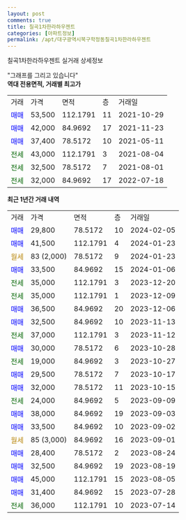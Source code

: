 ```yaml
---
layout: post
comments: true
title: 칠곡1차한라하우젠트
categories: [아파트정보]
permalink: /apt/대구광역시북구학정동칠곡1차한라하우젠트
---
```


칠곡1차한라하우젠트 실거래 상세정보

<script type="text/javascript">
  google.charts.load('current', {'packages':['line', 'corechart']});
  google.charts.setOnLoadCallback(drawChart);

  function drawChart() {
    var data = new google.visualization.DataTable();
    data.addColumn('date', '거래일');
    data.addColumn('number', "매매");
    data.addColumn('number', "전세");
    data.addColumn('number', "전매");

    data.addRows([[new Date(Date.parse("2024-02-05")), 29800, null, null], [new Date(Date.parse("2024-01-23")), 41500, null, null], [new Date(Date.parse("2024-01-23")), null, null, null], [new Date(Date.parse("2024-01-06")), 33500, null, null], [new Date(Date.parse("2023-12-20")), null, 35000, null], [new Date(Date.parse("2023-12-09")), null, 35000, null], [new Date(Date.parse("2023-12-06")), 36500, null, null], [new Date(Date.parse("2023-11-13")), 32500, null, null], [new Date(Date.parse("2023-11-12")), null, 37000, null], [new Date(Date.parse("2023-10-28")), 30000, null, null], [new Date(Date.parse("2023-10-27")), null, 19000, null], [new Date(Date.parse("2023-10-17")), 29500, null, null], [new Date(Date.parse("2023-10-15")), 32000, null, null], [new Date(Date.parse("2023-09-09")), null, 24000, null], [new Date(Date.parse("2023-09-03")), 38000, null, null], [new Date(Date.parse("2023-09-02")), 33500, null, null], [new Date(Date.parse("2023-09-01")), null, null, null], [new Date(Date.parse("2023-08-24")), 28400, null, null], [new Date(Date.parse("2023-08-19")), 32500, null, null], [new Date(Date.parse("2023-08-05")), 45000, null, null], [new Date(Date.parse("2023-07-28")), 31400, null, null], [new Date(Date.parse("2023-07-14")), null, 36000, null]]);

    var options = {
      hAxis: {
        format: 'yyyy/MM/dd'
      },    
      lineWidth: 0,
      pointsVisible: true,    
      title: '최근 1년간 유형별 실거래가 분포',
      legend: { position: 'bottom' }
    };

    var formatter = new google.visualization.NumberFormat({pattern:'###,###'} );
    formatter.format(data, 1);
    formatter.format(data, 2);
    
    setTimeout(function() {
        var chart = new google.visualization.LineChart(document.getElementById('columnchart_material'));
        chart.draw(data, (options));
        document.getElementById('loading').style.display = 'none';
    }, 200);
  }
</script>


<div id="loading" style="z-index:20; display: block; margin-left: 0px">"그래프를 그리고 있습니다"</div>
<div id="columnchart_material" style="width: 95%; margin-left: 0px; display: block"></div>
<!-- contents start -->
<b>역대 전용면적, 거래별 최고가</b>
<table class="sortable">
    <tr>
      <td>거래</td>
      <td>가격</td>
      <td>면적</td>
      <td>층</td>
      <td>거래일</td>
    </tr>
        <tr>
          <td><a style="color: blue">매매</a></td>
          <td>53,500</td>
          <td>112.1791</td>
          <td>11</td>
          <td>2021-10-29</td>
        </tr>            <tr>
          <td><a style="color: blue">매매</a></td>
          <td>42,000</td>
          <td>84.9692</td>
          <td>17</td>
          <td>2021-11-23</td>
        </tr>            <tr>
          <td><a style="color: blue">매매</a></td>
          <td>37,400</td>
          <td>78.5172</td>
          <td>10</td>
          <td>2021-05-11</td>
        </tr>        
        <tr>
              <td><a style="color: darkgreen">전세</a></td>
              <td>43,000</td>
              <td>112.1791</td>
              <td>3</td>
              <td>2021-08-04</td>
            </tr>            <tr>
              <td><a style="color: darkgreen">전세</a></td>
              <td>32,500</td>
              <td>78.5172</td>
              <td>7</td>
              <td>2021-08-01</td>
            </tr>            <tr>
              <td><a style="color: darkgreen">전세</a></td>
              <td>32,000</td>
              <td>84.9692</td>
              <td>17</td>
              <td>2022-07-18</td>
            </tr>        
    
</table>

<b>최근 1년간 거래 내역</b>

<table class="sortable">
    <tr>
      <td>거래</td>
      <td>가격</td>
      <td>면적</td>
      <td>층</td>
      <td>거래일</td>
    </tr>
    <tr>
      <td><a style="color: blue">매매</a></td>
      <td>29,800</td>
      <td>78.5172</td>
      <td>10</td>
      <td>2024-02-05</td>
    </tr>          <tr>
      <td><a style="color: blue">매매</a></td>
      <td>41,500</td>
      <td>112.1791</td>
      <td>4</td>
      <td>2024-01-23</td>
    </tr>          <tr>
      <td><a style="color: darkgoldenrod">월세</a></td>
      <td>83 (2,000)</td>
      <td>78.5172</td>
      <td>9</td>
      <td>2024-01-23</td>
    </tr>          <tr>
      <td><a style="color: blue">매매</a></td>
      <td>33,500</td>
      <td>84.9692</td>
      <td>15</td>
      <td>2024-01-06</td>
    </tr>          <tr>
      <td><a style="color: darkgreen">전세</a></td>
      <td>35,000</td>
      <td>112.1791</td>
      <td>3</td>
      <td>2023-12-20</td>
    </tr>          <tr>
      <td><a style="color: darkgreen">전세</a></td>
      <td>35,000</td>
      <td>112.1791</td>
      <td>1</td>
      <td>2023-12-09</td>
    </tr>          <tr>
      <td><a style="color: blue">매매</a></td>
      <td>36,500</td>
      <td>84.9692</td>
      <td>20</td>
      <td>2023-12-06</td>
    </tr>          <tr>
      <td><a style="color: blue">매매</a></td>
      <td>32,500</td>
      <td>84.9692</td>
      <td>10</td>
      <td>2023-11-13</td>
    </tr>          <tr>
      <td><a style="color: darkgreen">전세</a></td>
      <td>37,000</td>
      <td>112.1791</td>
      <td>3</td>
      <td>2023-11-12</td>
    </tr>          <tr>
      <td><a style="color: blue">매매</a></td>
      <td>30,000</td>
      <td>78.5172</td>
      <td>6</td>
      <td>2023-10-28</td>
    </tr>          <tr>
      <td><a style="color: darkgreen">전세</a></td>
      <td>19,000</td>
      <td>84.9692</td>
      <td>3</td>
      <td>2023-10-27</td>
    </tr>          <tr>
      <td><a style="color: blue">매매</a></td>
      <td>29,500</td>
      <td>78.5172</td>
      <td>7</td>
      <td>2023-10-17</td>
    </tr>          <tr>
      <td><a style="color: blue">매매</a></td>
      <td>32,000</td>
      <td>78.5172</td>
      <td>11</td>
      <td>2023-10-15</td>
    </tr>          <tr>
      <td><a style="color: darkgreen">전세</a></td>
      <td>24,000</td>
      <td>84.9692</td>
      <td>5</td>
      <td>2023-09-09</td>
    </tr>          <tr>
      <td><a style="color: blue">매매</a></td>
      <td>38,000</td>
      <td>84.9692</td>
      <td>19</td>
      <td>2023-09-03</td>
    </tr>          <tr>
      <td><a style="color: blue">매매</a></td>
      <td>33,500</td>
      <td>84.9692</td>
      <td>10</td>
      <td>2023-09-02</td>
    </tr>          <tr>
      <td><a style="color: darkgoldenrod">월세</a></td>
      <td>85 (3,000)</td>
      <td>84.9692</td>
      <td>16</td>
      <td>2023-09-01</td>
    </tr>          <tr>
      <td><a style="color: blue">매매</a></td>
      <td>28,400</td>
      <td>78.5172</td>
      <td>2</td>
      <td>2023-08-24</td>
    </tr>          <tr>
      <td><a style="color: blue">매매</a></td>
      <td>32,500</td>
      <td>84.9692</td>
      <td>19</td>
      <td>2023-08-19</td>
    </tr>          <tr>
      <td><a style="color: blue">매매</a></td>
      <td>45,000</td>
      <td>112.1791</td>
      <td>15</td>
      <td>2023-08-05</td>
    </tr>          <tr>
      <td><a style="color: blue">매매</a></td>
      <td>31,400</td>
      <td>84.9692</td>
      <td>15</td>
      <td>2023-07-28</td>
    </tr>          <tr>
      <td><a style="color: darkgreen">전세</a></td>
      <td>36,000</td>
      <td>112.1791</td>
      <td>10</td>
      <td>2023-07-14</td>
    </tr>      </table>
<!-- contents end -->    


